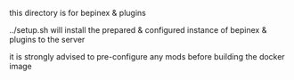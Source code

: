 this directory is for bepinex & plugins

../setup.sh will install the prepared & configured instance of bepinex & plugins to the server

it is strongly advised to pre-configure any mods before building the docker image